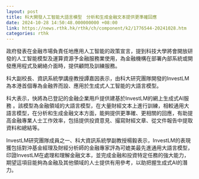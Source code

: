 ```yaml
---
layout: post
title: 科大開發人工智能大語言模型　分析和生成金融文本提供更準確回應
date: 2024-10-28 14:50:48.000000000 +08:00
link: https://news.rthk.hk/rthk/ch/component/k2/1776544-20241028.htm
categories: rthk
---
```


政府發表在金融市場負責任地應用人工智能的政策宣言，提到科技大學將會開放研發的人工智能模型及運算資源予金融服務業使用，為金融機構在部署內部系統或開發應用程式及網絡介面時，提供顧問及訓練服務。

科大副校長、資訊系統學講座教授譚嘉因表示，由科大研究團隊開發的InvestLM 為本港首個專為金融界而設、應用於生成式人工智能的大語言模型。

科大表示，快將為已登記的金融企業用戶提供建基於InvestLM的網上生成式AI服務 。該模型為金融領域的大語言模型，在大量財經文本上進行訓練，相較通用大語言模型，在分析和生成金融文本方面，能夠提供更準確、更相關的回應，有助提高金融專業人士工作效率，包括提供投資意見、撮寫財經文章、從文件報告中提取資料和總結等。

InvestLM研究團隊成員之一、科大資訊系統學副教授楊毅表示，InvestLM的表現獲包括對沖基金經理及財經分析師的金融專家評為可媲美最先進通用大語言模型，印證InvestLM在處理和理解金融文本，並完成金融和投資特定任務的強大能力，期望這項目能夠為金融及其他領域的人士提供有用參考，以助把握生成式AI的潛力。
